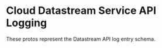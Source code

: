 # Cloud Datastream Service API Logging

These protos represent the Datastream API log entry schema.
